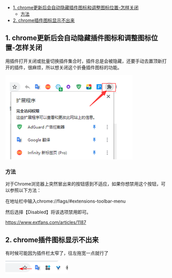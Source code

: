 - [1. chrome更新后会自动隐藏插件图标和调整图标位置-怎样关闭](#1-chrome更新后会自动隐藏插件图标和调整图标位置-怎样关闭)
  - [方法](#方法)
- [2. chrome插件图标显示不出来](#2-chrome插件图标显示不出来)

## 1. chrome更新后会自动隐藏插件图标和调整图标位置-怎样关闭
用插件打开关闭或批量切换插件集合时，插件总是会被隐藏，还要手动去置顶新打开的插件，很麻烦，所以想关闭这个折叠插件图标的功能。

![image-20201002102219736](chrome更新后会自动隐藏插件图标和调整图标位置-怎样关闭.assets/image-20201002102219736.png)

### 方法

对于Chrome浏览器上突然冒出来的按钮感到不适应，如果你想禁用这个按钮，可以参照以下方法：

在地址栏中输入chrome://flags/#extensions-toolbar-menu

然后选择【Disabled】将该选项禁用即可。

https://www.extfans.com/articles/1187

## 2. chrome插件图标显示不出来
有时候可能因为插件栏太窄了，往左拖宽一点就行了

![image-20201014201206317](chrome更新后会自动隐藏插件图标和调整图标位置-怎样关闭.assets/image-20201014201206317.png)

